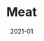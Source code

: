 ---
title: 'Meat'
client: '3M'
sector:
  - 'Manufacturing and Engineering'
employer: 'Clearleft'
duration: 'duration'
date: '2021-01'
posse: 'Posse.'
tags:
caseStudyURL: ""
cta: 'Read the case study'
displayOrder: 0
displayType: 'ommit'
featured: false
hero:
  image: '/assets/images/.jpg'
  imageAlt: 'Alt'
permalink: false
---
